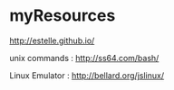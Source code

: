 myResources
===========

http://estelle.github.io/

unix commands : http://ss64.com/bash/

Linux Emulator : http://bellard.org/jslinux/
